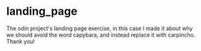 # landing_page
The odin project's landing page exercise, in this case I made it about why we should avoid the word capybara, and instead replace it with carpincho. Thank you!
